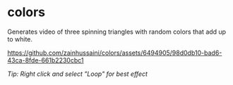 # colors

Generates video of three spinning triangles with random colors that add up to white.

https://github.com/zainhussaini/colors/assets/6494905/98d0db10-bad6-43ca-8fde-661b2230cbc1

_Tip: Right click and select "Loop" for best effect_

